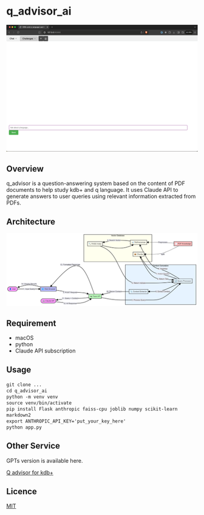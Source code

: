 # q_advisor_ai

![gif](./images/q_ad.gif)

## Overview

q_advisor is a question-answering system based on the content of PDF documents to help study kdb+ and q language. It uses Claude API to generate answers to user queries using relevant information extracted from PDFs.

## Architecture

![alt](./images/architecture.png)

## Requirement

- macOS
- python
- Claude API subscription

## Usage

```
git clone ...
cd q_advisor_ai
python -m venv venv
source venv/bin/activate
pip install Flask anthropic faiss-cpu joblib numpy scikit-learn markdown2
export ANTHROPIC_API_KEY='put_your_key_here'
python app.py
```

## Other Service

GPTs version is available here.

[Q advisor for kdb+](https://chatgpt.com/g/g-xsRgQV9lF-q-advisor-for-kdb)

## Licence

[MIT](.LICENSE)

